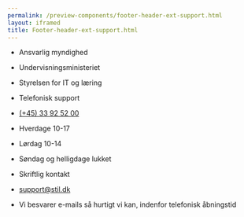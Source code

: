 ```yaml
--- 
permalink: /preview-components/footer-header-ext-support.html
layout: iframed 
title: Footer-header-ext-support.html
---
```

<footer>
    <div class="footer">
        <div class="container">
            <div class="row">
                <div class="col-12 col-sm-12 col-md-6 col-lg-6 footer-col">
                    <div class="align-left">
                        <ul class="unstyled-list">
                            <li>
                                <p class="h6 weight-semibold" title="Ansvarlig myndighed"
                                    aria-label="Ansvarlig myndighed">Ansvarlig myndighed</p>
                            </li>
                        </ul>
                        <ul class="unstyled-list">
                            <li>
                                <p>Undervisningsministeriet</p>
                            </li>
                            <li>
                                <p>Styrelsen for IT og læring</p>
                            </li>
                        </ul>
                    </div>
                </div>
                <div class="col-12 col-sm-12 col-md-3 col-lg-3 footer-col">
                    <div class="align-left">
                        <ul class="unstyled-list">
                            <li>
                                <p class="h6 weight-semibold" title="Telefonisk support"
                                    aria-label="Telefonisk support">Telefonisk support</p>
                            </li>
                        </ul>
                        <ul class="unstyled-list">
                            <li>
                                <p>
                                    <a class="function-link" href="tel:004533925200">(+45) 33 92 52 00</a>
                                </p>
                            </li>
                        </ul>
                        <ul class="unstyled-list">
                            <li>
                                <p>Hverdage 10-17</p>
                            </li>
                            <li>
                                <p>Lørdag 10-14</p>
                            </li>
                            <li>
                                <p>Søndag og helligdage lukket</p>
                            </li>
                        </ul>
                    </div>
                </div>
                <div class="col-12 col-sm-12 col-md-3 col-lg-3 footer-col">
                    <div class="align-left">
                        <ul class="unstyled-list">
                            <li>
                                <p class="h6 weight-semibold" title="Skriftlig kontakt"
                                    aria-label="Skriftlig kontakt">Skriftlig kontakt</p>
                            </li>
                        </ul>
                        <ul class="unstyled-list">
                            <li>
                                <p>
                                    <a class="function-link" href="mailto:support@stil.dk">support@stil.dk</a>
                                </p>
                            </li>
                        </ul>
                        <ul class="unstyled-list">
                            <li>
                                <p>Vi besvarer e-mails så hurtigt vi kan, indenfor
                                    telefonisk åbningstid</p>
                            </li>
                        </ul>
                    </div>
                </div>
            </div>
        </div>
    </div>
</footer>